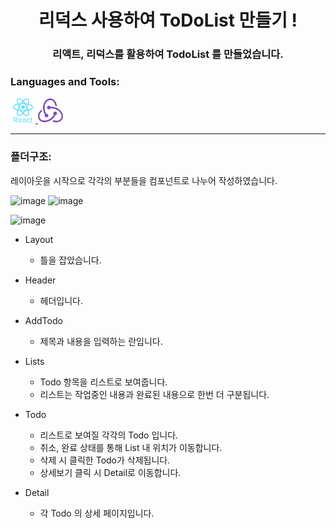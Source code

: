 <h1 align="center">리덕스 사용하여 ToDoList 만들기 !</h1>
<h3 align="center">리액트, 리덕스를 활용하여 TodoList 를 만들었습니다.</h3>


<h3 align="left">Languages and Tools:</h3>

<p align="left"> <a href="https://reactjs.org/" target="_blank" rel="noreferrer"> <img src="https://raw.githubusercontent.com/devicons/devicon/master/icons/react/react-original-wordmark.svg" alt="react" width="40" height="40"/> </a> <a href="https://redux.js.org" target="_blank" rel="noreferrer"> <img src="https://raw.githubusercontent.com/devicons/devicon/master/icons/redux/redux-original.svg" alt="redux" width="40" height="40"/> </a> </p>

***

<h3 align="left">폴더구조:</h3>
<p> 레이아웃을 시작으로 각각의 부분들을 컴포넌트로 나누어 작성하였습니다.  </p>
<img width="224" alt="image" src="https://user-images.githubusercontent.com/59612529/195063685-e495f98c-c94a-4aff-b062-114a517896e3.png">
<img alt="image" src ="https://user-images.githubusercontent.com/59612529/195064023-47d5a1a0-781f-4284-8fb5-e671b41577f1.png" >

![image](https://user-images.githubusercontent.com/59612529/195068530-fafdc227-3992-4f8f-87e6-b4306e0f986f.png)


- Layout
  - 틀을 잡았습니다.

- Header
  - 헤더입니다.

- AddTodo
  - 제목과 내용을 입력하는 란입니다.

- Lists
  - Todo 항목을 리스트로 보여줍니다.
  - 리스트는 작업중인 내용과 완료된 내용으로 한번 더 구분됩니다.

- Todo
  - 리스트로 보여질 각각의 Todo 입니다.
  - 취소, 완료 상태를 통해 List 내 위치가 이동합니다.
  - 삭제 시 클릭한 Todo가 삭제됩니다.
  - 상세보기 클릭 시 Detail로 이동합니다. 
  
- Detail
  - 각 Todo 의 상세 페이지입니다.

